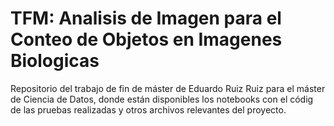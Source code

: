 # TFM: Analisis de Imagen para el Conteo de Objetos en Imagenes Biologicas
Repositorio del trabajo de fin de máster de Eduardo Ruiz Ruiz para el máster de Ciencia de Datos, donde están disponibles los notebooks con el códig de las pruebas realizadas y otros archivos relevantes del proyecto.
